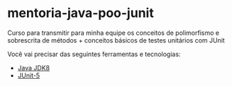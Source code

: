 # mentoria-java-poo-junit
Curso para transmitir para minha equipe os conceitos de polimorfismo e sobrescrita de métodos + conceitos básicos de testes unitários com JUnit

Você vai precisar das seguintes ferramentas e tecnologias:
- [Java JDK8](http://www.oracle.com/technetwork/pt/java/javase/downloads/jdk8-downloads-2133151.html)
- [JUnit-5](https://mvnrepository.com/artifact/org.junit.jupiter/junit-jupiter-api/5.8.2)
